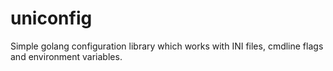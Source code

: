 uniconfig
=========

Simple golang configuration library which works with INI files, cmdline flags and environment variables.
